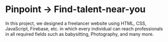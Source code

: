 # Pinpoint -> Find-talent-near-you

In this project, we designed a freelancer website using HTML, CSS, JavaScript, Firebase, etc. in which every individual can reach professionals in all required fields such as babysitting, Photography, and many more.

